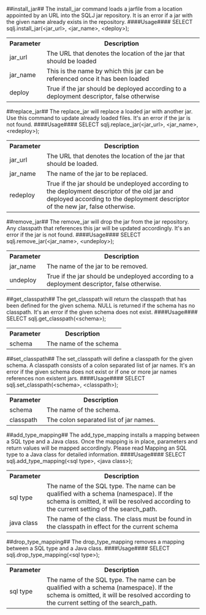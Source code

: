 <a id="install_jar"></a>
##install_jar##
The install_jar command loads a jarfile from a location appointed by an URL into the SQLJ jar repository. It is an error if a jar with the given name already exists in the repository.
####Usage####
SELECT sqlj.install_jar(&lt;jar_url&gt;, &lt;jar_name&gt;, &lt;deploy&gt;);
<table>
<tr><th>Parameter</th><th>Description</th></tr>
<tr><td>jar_url</td><td>The URL that denotes the location of the jar that should be loaded
<tr><td>jar_name</td><td>This is the name by which this jar can be referenced once it has been loaded
<tr><td>deploy</td><td>True if the jar should be deployed according to a deployment descriptor, false otherwise</td></tr>
</table>

<a id="replace_jar"></a>
##replace_jar##
The replace_jar will replace a loaded jar with another jar. Use this command to update already loaded files. It's an error if the jar is not found.
####Usage####
SELECT sqlj.replace_jar(&lt;jar_url&gt;, &lt;jar_name&gt;, &lt;redeploy&gt;);
<table>
<tr><th>Parameter</th><th>Description</th></tr>
<tr><td>jar_url</td><td>The URL that denotes the location of the jar that should be loaded.
<tr><td>jar_name</td><td>The name of the jar to be replaced.
<tr><td>redeploy</td><td>True if the jar should be undeployed according to the deployment descriptor of the old jar and deployed according to the deployment descriptor of the new jar, false otherwise. </td></tr>
</table>

<a id="remove_jar"></a>
##remove_jar##
The remove_jar will drop the jar from the jar repository. Any classpath that references this jar will be updated accordingly. It's an error if the jar is not found.
####Usage####
SELECT sqlj.remove_jar(&lt;jar_name&gt;, &lt;undeploy&gt;);
<table>
<tr><th>Parameter</th><th>Description</th></tr>
<tr><td>jar_name</td><td>The name of the jar to be removed.
<tr><td>undeploy</td><td>True if the jar should be undeployed according to a deployment descriptor, false otherwise. </td></tr>
</table>

<a id="get_classpath"></a>
##get_classpath##
The get_classpath will return the classpath that has been defined for the given schema. NULL is returned if the schema has no classpath. It's an error if the given schema does not exist.
####Usage####
SELECT sqlj.get_classpath(&lt;schema&gt;);
<table>
<tr><th>Parameter</th><th>Description</th></tr>
<tr><td>schema</td><td>The name of the schema</td></tr>
</table>

<a id="set_classpath"></a>
##set_classpath##
The set_classpath will define a classpath for the given schema. A classpath consists of a colon separated list of jar names. It's an error if the given schema does not exist or if one or more jar names references non existent jars.
####Usage####
SELECT sqlj.set_classpath(&lt;schema&gt;, &lt;classpath&gt;);
<table>
<tr><th>Parameter</th><th>Description</th></tr>
<tr><td>schema</td><td>The name of the schema.
<tr><td>classpath</td><td>The colon separated list of jar names.</td></tr>
</table>

<a id="add_type_mapping"></a>
##add_type_mapping##
The add_type_mapping installs a mapping between a SQL type and a Java class. Once the mapping is in place, parameters and return values will be mapped accordingly. Please read Mapping an SQL type to a Java class for detailed information.
####Usage####
SELECT sqlj.add_type_mapping(&lt;sql type&gt;, &lt;java class&gt;);
<table>
<tr><th>Parameter</th><th>Description</th></tr>
<tr><td>sql type</td><td>The name of the SQL type. The name can be qualified with a schema (namespace). If the schema is omitted, it will be resolved according to the current setting of the search_path.
<tr><td>java class</td><td>The name of the class. The class must be found in the classpath in effect for the current schema </td></tr>
</table>

<a id="drop_type_mapping"></a>
##drop_type_mapping##
The drop_type_mapping removes a mapping between a SQL type and a Java class.
####Usage####
SELECT sqlj.drop_type_mapping(&lt;sql type&gt;);
<table>
<tr><th>Parameter</th><th>Description</th></tr>
<tr><td>sql type</td><td>The name of the SQL type. The name can be qualified with a schema (namespace). If the schema is omitted, it will be resolved according to the current setting of the search_path.</td></tr>
</table>
